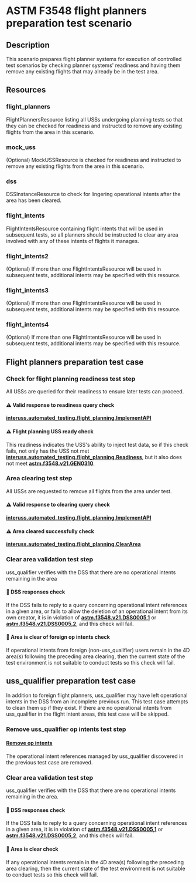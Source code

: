 # ASTM F3548 flight planners preparation test scenario

## Description

This scenario prepares flight planner systems for execution of controlled test scenarios by checking planner systems' readiness and having them remove any existing flights that may already be in the test area.

## Resources

### flight_planners

FlightPlannersResource listing all USSs undergoing planning tests so that they can be checked for readiness and instructed to remove any existing flights from the area in this scenario.

### mock_uss

(Optional) MockUSSResource is checked for readiness and instructed to remove any existing flights from the area in this scenario.

### dss

DSSInstanceResource to check for lingering operational intents after the area has been cleared.

### flight_intents

FlightIntentsResource containing flight intents that will be used in subsequent tests, so all planners should be instructed to clear any area involved with any of these intents of flights it manages.

### flight_intents2

(Optional) If more than one FlightIntentsResource will be used in subsequent tests, additional intents may be specified with this resource.

### flight_intents3

(Optional) If more than one FlightIntentsResource will be used in subsequent tests, additional intents may be specified with this resource.

### flight_intents4

(Optional) If more than one FlightIntentsResource will be used in subsequent tests, additional intents may be specified with this resource.

## Flight planners preparation test case

### Check for flight planning readiness test step

All USSs are queried for their readiness to ensure later tests can proceed.

#### ⚠️ Valid response to readiness query check

**[interuss.automated_testing.flight_planning.ImplementAPI](../../../requirements/interuss/automated_testing/flight_planning.md)**

#### ⚠️ Flight planning USS ready check

This readiness indicates the USS's ability to inject test data, so if this check fails, not only has the USS not met **[interuss.automated_testing.flight_planning.Readiness](../../../requirements/interuss/automated_testing/flight_planning.md)**, but it also does not meet **[astm.f3548.v21.GEN0310](../../../requirements/astm/f3548/v21.md)**.

### Area clearing test step

All USSs are requested to remove all flights from the area under test.

#### ⚠️ Valid response to clearing query check

**[interuss.automated_testing.flight_planning.ImplementAPI](../../../requirements/interuss/automated_testing/flight_planning.md)**

#### ⚠️ Area cleared successfully check

**[interuss.automated_testing.flight_planning.ClearArea](../../../requirements/interuss/automated_testing/flight_planning.md)**

### Clear area validation test step

uss_qualifier verifies with the DSS that there are no operational intents remaining in the area

#### 🛑 DSS responses check

If the DSS fails to reply to a query concerning operational intent references in a given area, or fails to allow the deletion of
an operational intent from its own creator, it is in violation of **[astm.f3548.v21.DSS0005,1](../../../requirements/astm/f3548/v21.md)**
or **[astm.f3548.v21.DSS0005,2](../../../requirements/astm/f3548/v21.md)**, and this check will fail.

#### 🛑 Area is clear of foreign op intents check

If operational intents from foreign (non-uss_qualifier) users remain in the 4D area(s) following the preceding area clearing, then the current state of the test environment is not suitable to conduct tests so this check will fail.

## uss_qualifier preparation test case

In addition to foreign flight planners, uss_qualifier may have left operational intents in the DSS from an incomplete previous run.  This test case attempts to clean them up if they exist.  If there are no operational intents from uss_qualifier in the flight intent areas, this test case will be skipped.

### Remove uss_qualifier op intents test step

#### [Remove op intents](./dss/clean_workspace.md)

The operational intent references managed by uss_qualifier discovered in the previous test case are removed.

### Clear area validation test step

uss_qualifier verifies with the DSS that there are no operational intents remaining in the area.

#### 🛑 DSS responses check

If the DSS fails to reply to a query concerning operational intent references in a given area, it is in violation of **[astm.f3548.v21.DSS0005,1](../../../requirements/astm/f3548/v21.md)**
or **[astm.f3548.v21.DSS0005,2](../../../requirements/astm/f3548/v21.md)**, and this check will fail.

#### 🛑 Area is clear check

If any operational intents remain in the 4D area(s) following the preceding area clearing, then the current state of the test environment is not suitable to conduct tests so this check will fail.
